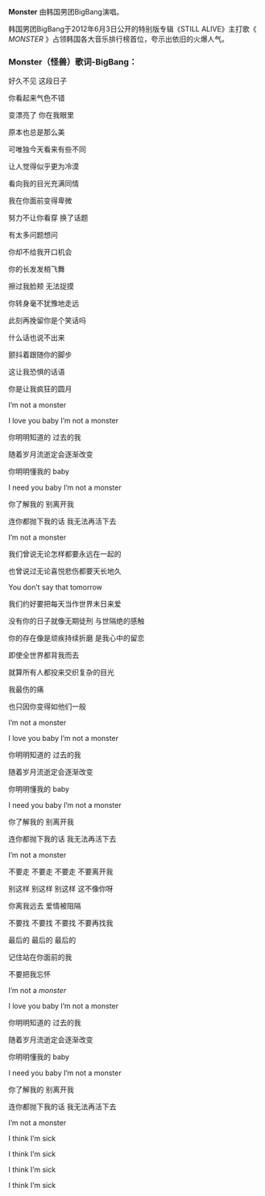 

**Monster** 由韩国男团BigBang演唱。  
  
韩国男团BigBang于2012年6月3日公开的特别版专辑《STILL ALIVE》主打歌《 _MONSTER_
》占领韩国各大音乐排行榜首位，夸示出依旧的火爆人气。

### Monster（怪兽）歌词-BigBang：

好久不见 这段日子

你看起来气色不错

变漂亮了 你在我眼里

原本也总是那么美

可唯独今天看来有些不同

让人觉得似乎更为冷漠

看向我的目光充满同情

我在你面前变得卑微

努力不让你看穿 换了话题

有太多问题想问

你却不给我开口机会

你的长发发梢飞舞

擦过我脸颊 无法捉摸

你转身毫不犹豫地走远

此刻再挽留你是个笑话吗

什么话也说不出来

颤抖着跟随你的脚步

这让我恐惧的话语

你是让我疯狂的圆月

I’m not a monster

I love you baby I’m not a monster

你明明知道的 过去的我

随着岁月流逝定会逐渐改变

你明明懂我的 baby

I need you baby I’m not a monster

你了解我的 别离开我

连你都抛下我的话 我无法再活下去

I’m not a monster

我们曾说无论怎样都要永远在一起的

也曾说过无论喜悦悲伤都要天长地久

You don’t say that tomorrow

我们约好要把每天当作世界末日来爱

没有你的日子就像无期徒刑 与世隔绝的感触

你的存在像是顽疾持续折磨 是我心中的留恋

即使全世界都背我而去

就算所有人都投来交织复杂的目光

我最伤的痛

也只因你变得如他们一般

I’m not a monster

I love you baby I’m not a monster

你明明知道的 过去的我

随着岁月流逝定会逐渐改变

你明明懂我的 baby

I need you baby I’m not a monster

你了解我的 别离开我

连你都抛下我的话 我无法再活下去

I’m not a monster

不要走 不要走 不要走 不要离开我

别这样 别这样 别这样 这不像你呀

你离我远去 爱情被阻隔

不要找 不要找 不要找 不要再找我

最后的 最后的 最后的

记住站在你面前的我

不要把我忘怀

I’m not a _monster_

I love you baby I’m not a monster

你明明知道的 过去的我

随着岁月流逝定会逐渐改变

你明明懂我的 baby

I need you baby I’m not a monster

你了解我的 别离开我

连你都抛下我的话 我无法再活下去

I’m not a monster

I think I’m sick

I think I’m sick

I think I’m sick

I think I’m sick

